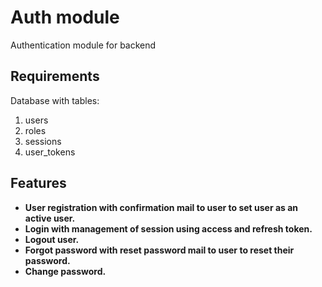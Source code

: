 # Auth module
Authentication module for backend

## Requirements
Database with tables:
1) users
2) roles
3) sessions
4) user_tokens

## Features
* **User registration with confirmation mail to user to set user as an active user.**
* **Login with management of session using access and refresh token.**
* **Logout user.**
* **Forgot password with reset password mail to user to reset their password.**
* **Change password.**